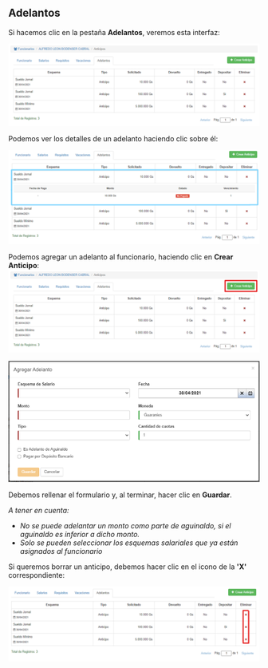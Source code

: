 ## Adelantos

Si hacemos clic en la pestaña **Adelantos**, veremos esta interfaz:

![Editar adelantos de funcionario](img/funcionarios_editar_adelantos.png)

Podemos ver los detalles de un adelanto haciendo clic sobre él:

![Ver adelantos de funcionario](img/funcionarios_editar_adelantos_ver.png)

Podemos agregar un adelanto al funcionario, haciendo clic en **Crear Anticipo**:
![Botón Crear Anticipo](img/funcionarios_editar_adelantos_crear_boton.png)

![Crear Adelanto](img/funcionarios_editar_adelantos_crear.png)

Debemos rellenar el formulario y, al terminar, hacer clic en **Guardar**.

*A tener en cuenta:*

* *No se puede adelantar un monto como parte de aguinaldo, si el aguinaldo es inferior a dicho monto.*
* *Solo se pueden seleccionar los esquemas salariales que ya están asignados al funcionario*

Si queremos borrar un anticipo, debemos hacer clic en el icono de la **'X'** correspondiente:

![Eliminar adelanto](img/funcionarios_editar_adelantos_borrar.png)